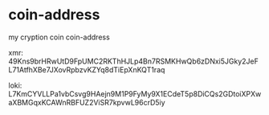 # coin-address
my cryption coin coin-address

xmr: 49Kns9brHRwUtD9FpUMC2RKThHJLp4Bn7RSMKHwQb6zDNxi5JGky2JeFL71AtfhXBe7JXovRpbzvKZYq8dTiEpXnKQT1raq


loki: L7KmCYVLLPa1vbCsvg9HAejn9M1P9FyMy9X1ECdeT5p8DiCQs2GDtoiXPXwaXBMGqxKCAWnRBFUZ2ViSR7kpvwL96crD5iy
